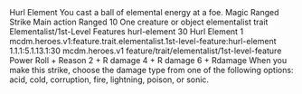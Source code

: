 <ability>
  <name>Hurl Element</name>
  <flavor>You cast a ball of elemental energy at a foe.</flavor>
  <keywords>
    <keyword>Magic</keyword>
    <keyword>Ranged</keyword>
    <keyword>Strike</keyword>
  </keywords>
  <type>Main action</type>
  <distance>Ranged 10</distance>
  <target>One creature or object</target>
  <metadata>
    <class>elementalist</class>
    <feature_type>trait</feature_type>
    <file_dpath>Elementalist/1st-Level Features</file_dpath>
    <item_id>hurl-element</item_id>
    <item_index>30</item_index>
    <item_name>Hurl Element</item_name>
    <level>1</level>
    <scc>mcdm.heroes.v1:feature.trait.elementalist.1st-level-feature:hurl-element</scc>
    <scdc>1.1.1:5.1.13.1:30</scdc>
    <source>mcdm.heroes.v1</source>
    <type>feature/trait/elementalist/1st-level-feature</type>
  </metadata>
  <effects>
    <effect type="roll">
      <roll>Power Roll + Reason</roll>
      <t1>2 + R damage</t1>
      <t2>4 + R damage</t2>
      <t3>6 + Rdamage</t3>
    </effect>
    <effect type="mundane">When you make this strike, choose the damage type from one of the following options: acid, cold, corruption, fire, lightning, poison, or sonic.</effect>
  </effects>
</ability>
